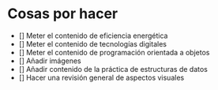 # Cosas por hacer
+ [] Meter el contenido de eficiencia energética
+ [] Meter el contenido de tecnologías digitales
+ [] Meter el contenido de programación orientada a objetos
+ [] Añadir imágenes
+ [] Añadir contenido de la práctica de estructuras de datos
+ [] Hacer una revisión general de aspectos visuales